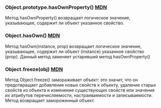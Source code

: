 ### Object.prototype.hasOwnProperty() [MDN](https://developer.mozilla.org/en-US/docs/Web/JavaScript/Reference/Global_Objects/Object/hasOwnProperty)
Метод hasOwnProperty() возвращает логическое значение, указывающее, содержит ли объект указанное свойство.

### Object.hasOwn() [MDN](https://developer.mozilla.org/en-US/docs/Web/JavaScript/Reference/Global_Objects/Object/hasOwn)
Метод hasOwn(instance, prop)  возвращает логическое значение, указывающее, содержит ли объект (instance) указанное свойство (prop). 
Данный метод заменяет устаревший метод hasOwnProperty()

### Object.freeze(obj) [MDN](https://developer.mozilla.org/en-US/docs/Web/JavaScript/Reference/Global_Objects/Object/freeze)
Метод Object.freeze() замораживает объект: это значит, что он предотвращает добавление новых свойств к объекту, удаление старых свойств из объекта и изменение существующих свойств или значения их атрибутов перечисляемости, настраиваемости и записываемости. Метод возвращает замороженный объект.